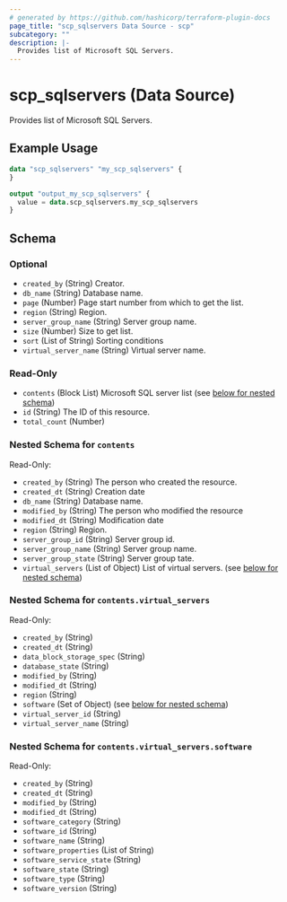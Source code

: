 ```yaml
---
# generated by https://github.com/hashicorp/terraform-plugin-docs
page_title: "scp_sqlservers Data Source - scp"
subcategory: ""
description: |-
  Provides list of Microsoft SQL Servers.
---
```


# scp_sqlservers (Data Source)

Provides list of Microsoft SQL Servers.

## Example Usage

```terraform
data "scp_sqlservers" "my_scp_sqlservers" {
}

output "output_my_scp_sqlservers" {
  value = data.scp_sqlservers.my_scp_sqlservers
}
```

<!-- schema generated by tfplugindocs -->
## Schema

### Optional

- `created_by` (String) Creator.
- `db_name` (String) Database name.
- `page` (Number) Page start number from which to get the list.
- `region` (String) Region.
- `server_group_name` (String) Server group name.
- `size` (Number) Size to get list.
- `sort` (List of String) Sorting conditions
- `virtual_server_name` (String) Virtual server name.

### Read-Only

- `contents` (Block List) Microsoft SQL server list (see [below for nested schema](#nestedblock--contents))
- `id` (String) The ID of this resource.
- `total_count` (Number)

<a id="nestedblock--contents"></a>
### Nested Schema for `contents`

Read-Only:

- `created_by` (String) The person who created the resource.
- `created_dt` (String) Creation date
- `db_name` (String) Database name.
- `modified_by` (String) The person who modified the resource
- `modified_dt` (String) Modification date
- `region` (String) Region.
- `server_group_id` (String) Server group id.
- `server_group_name` (String) Server group name.
- `server_group_state` (String) Server group tate.
- `virtual_servers` (List of Object) List of virtual servers. (see [below for nested schema](#nestedatt--contents--virtual_servers))

<a id="nestedatt--contents--virtual_servers"></a>
### Nested Schema for `contents.virtual_servers`

Read-Only:

- `created_by` (String)
- `created_dt` (String)
- `data_block_storage_spec` (String)
- `database_state` (String)
- `modified_by` (String)
- `modified_dt` (String)
- `region` (String)
- `software` (Set of Object) (see [below for nested schema](#nestedobjatt--contents--virtual_servers--software))
- `virtual_server_id` (String)
- `virtual_server_name` (String)

<a id="nestedobjatt--contents--virtual_servers--software"></a>
### Nested Schema for `contents.virtual_servers.software`

Read-Only:

- `created_by` (String)
- `created_dt` (String)
- `modified_by` (String)
- `modified_dt` (String)
- `software_category` (String)
- `software_id` (String)
- `software_name` (String)
- `software_properties` (List of String)
- `software_service_state` (String)
- `software_state` (String)
- `software_type` (String)
- `software_version` (String)


